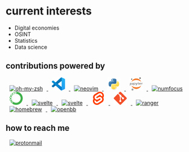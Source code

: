 # **current interests**

- Digital economies
- OSINT
- Statistics
- Data science

## **contributions powered by**

<p align="left">
   <a href="https://ohmyz.sh/">
   <img src="https://s3.amazonaws.com/ohmyzsh/oh-my-zsh-logo.png"  alt="oh-my-zsh" height="35" hspace="10px"/>
   </a>
   <a  href="https://code.visualstudio.com/">
   <img src="https://raw.githubusercontent.com/devicons/devicon/master/icons/vscode/vscode-original.svg" alt="vscode" width="35" height="35" hspace="10px"/>
   </a>
   <a href="https://neovim.io/">
   <img src="https://raw.githubusercontent.com/neovim/neovim.github.io/master/logos/neovim-logo-300x87.png" alt="neovim" height="35" hspace="10px"/>
   </a>
   <a  href="https://www.python.org">
   <img src="https://raw.githubusercontent.com/devicons/devicon/master/icons/python/python-original.svg" alt="python" width="35" height="35" hspace="10px"/>
   </a>
   <a href="https://jupyter.org">
   <img src="https://raw.githubusercontent.com/devicons/devicon/master/icons/jupyter/jupyter-original-wordmark.svg" alt="jupyter"  width="35" height="35" hspace="10px"/>
   </a>
   <a href="https://numfocus.org/sponsored-projects?_sft_project_category=python-interface">
   <img src="https://numfocus.org/wp-content/uploads/2018/01/optNumFocus_LRG.png" alt="numfocus" height="35" hspace="10px"/>
   </a>
   <a href="https://www.anaconda.com/">
   <img src="https://raw.githubusercontent.com/devicons/devicon/master/icons/anaconda/anaconda-original.svg" alt="anaconda" width="35" height="35" hspace="10px"/>
   </a>
     <a href="https://www.djangoproject.com/">
   <img src="https://static.djangoproject.com/img/logos/django-logo-negative.svg" alt="svelte" height="35" hspace="10px"/>
   </a>
   <a href="https://nixos.org/">
   <img src="https://nixos.org/logo/nixos-logo-only-hires.png" alt="svelte"  width="35" height="35" hspace="10px"/>
   </a>
   <a href="https://svelte.dev/">
   <img src="https://raw.githubusercontent.com/devicons/devicon/master/icons/svelte/svelte-original.svg" alt="svelte"  width="35" height="35" hspace="10px"/>
   </a>
   <a href="https://git-scm.com/">
   <img src="https://raw.githubusercontent.com/devicons/devicon/master/icons/git/git-original.svg" alt="git"  width="35" height="35" hspace="10px"/>
   </a>
   <a href="https://ranger.github.io/">
   <img src="https://ranger.github.io/ranger_logo.png" alt="ranger"  width="35" height="35" hspace="10px"/>
   </a>
   <a href="https://brew.sh/">
   <img src="https://brew.sh/assets/img/homebrew.svg" alt="homebrew"  width="35" height="35" hspace="10px"/>
   </a>
   <a href="https://www.openbb.co/">
   <img src="https://styles.redditmedia.com/t5_5200nw/styles/communityIcon_zpd361n8u4p81.png" alt="openbb" height="35" hspace="10px"/>
   </a>
   
</p>

<!--

<!-- koch_snowflake_01 -->
<!-- <iframe src="https://giphy.com/embed/X9GtO5UtcD06nJHyKh" width="480" height="343" frameBorder="0" class="giphy-embed" allowFullScreen></iframe><p><a href="https://giphy.com/gifs/X9GtO5UtcD06nJHyKh"></a></p>

<!-- koch_snowflake_02 -->
<!--<iframe src="https://giphy.com/embed/qoJ9sZu2Xui9a" width="480" height="480" frameBorder="0" class="giphy-embed" allowFullScreen></iframe><p><a href="https://giphy.com/gifs/fractal-qoJ9sZu2Xui9a"></a></p>

<!-- sierpiński_triangle -->
<!--<div class="tenor-gif-embed" data-postid="14562106" data-share-method="host" data-aspect-ratio="1" data-width="100%"><a href="https://tenor.com/view/triangles-fractal-loop-gif-14562106"></a><a href="https://tenor.com/search/triangles-gifs"></a></div> <script type="text/javascript" async src="https://tenor.com/embed.js"></script>

<!-- self_through_self-similarity -->
<!--<iframe src="https://giphy.com/embed/TiYqjwJaN3Wh2" width="480" height="480" frameBorder="0" class="giphy-embed" allowFullScreen></iframe><p><a href="https://giphy.com/gifs/halftone-tavis-TiYqjwJaN3Wh2"></a></p>

<!-- space -->
<!--<iframe src="https://giphy.com/embed/k5PMkjMRpVenWIjX3E" width="480" height="480" frameBorder="0" class="giphy-embed" allowFullScreen></iframe><p><a href="https://giphy.com/gifs/loop-trippy-spiral-k5PMkjMRpVenWIjX3E"></a></p>


<!-- koch_snowflake_01 -->
<!--<img src="https://giphy.com/embed/X9GtO5UtcD06nJHyKh/giphy.gif"/>

<!-- koch_snowflake_02 -->
<!--<img src="https://giphy.com/embed/qoJ9sZu2Xui9a/giphy.gif"/>

<!-- sierpiński_triangle -->
<!--<img src="https://tenor.com/view/triangles-fractal-loop-gif-14562106"/>

<!-- self_through_self-similarity -->
<!--<img src="https://giphy.com/embed/TiYqjwJaN3Wh2/giphy.gif"/>

<!-- space -->
<!--<img src="https://giphy.com/embed/k5PMkjMRpVenWIjX3E/giphy.gif"/>

-->


## **how to reach me**

<p align="left">
<a href="mailto:queirvz@protonmail.ch?subject=reader@github.com:%20">
<img src="https://proton.me/static/fc5b1e8b92dd09734ca7c9d91e89db93/proton-mail-badge.svg" alt="protonmail" height="30" hspace="10px"/>
</a>
</p>
